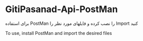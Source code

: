 # GitiPasanad-Api-PostMan
برای استفاده PostMan را نصب کرده و فایلهای مورد نظر را Import کنید

To use, install PostMan and import the desired files
